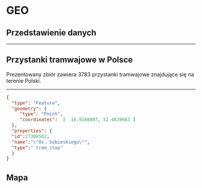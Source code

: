 GEO
================


## Przedstawienie danych
***

## Przystanki tramwajowe w Polsce
Prezentowany zbiór zawiera 3783 przystanki tramwajowe znajdujące się na terenie Polski.
***

```json
{
  "type": "Feature",
  "geometry": {
     "type": "Point",
     "coordinates":  [  16.9168807, 52.4639683 ]
  },
  "properties": {
  "id":27308502,
  "name":"\"Os. Sobieskiego\"",
  "type":" tram_stop"
  }
}
```

## Mapa

<script src="https://embed.github.com/view/geojson/dbuszman/NoSQL/master/GeoJSON/tram_stop_geo.geojson"></script>
